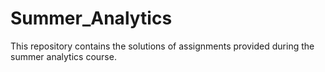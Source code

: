 # Summer_Analytics
This repository contains the solutions of assignments provided during the summer analytics course.
